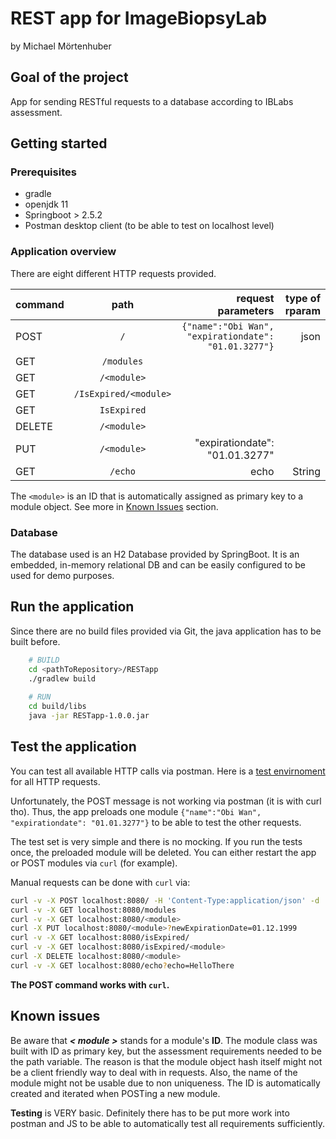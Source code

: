 # REST app for ImageBiopsyLab
by Michael Mörtenhuber

## Goal of the project
App for sending RESTful requests to a database according to IBLabs assessment.
## Getting started

### Prerequisites

* gradle
* openjdk 11
* Springboot > 2.5.2
* Postman desktop client (to be able to test on localhost level)

### Application overview
There are eight different HTTP requests provided.

| command | path                    | request parameters                               | type of rparam |
| --------|:-----------------------:| ------------------------------------------------:| --------------:|
| POST    | `/`                  | `{"name":"Obi Wan", "expirationdate": "01.01.3277"}`| json           |
| GET     | `/modules`           |                                                     |                |
| GET     | `/<module>`          |                                                     |                |
| GET     | `/IsExpired/<module>`|                                                     |                |
| GET     | `IsExpired`          |                                                     |                |
| DELETE  | `/<module>`          |                                                     |                |
| PUT     | `/<module>`          | "expirationdate": "01.01.3277"                      |                |
| GET     | `/echo`              | echo                                                | String         |

The `<module>` is an ID that is automatically assigned as primary key to a module object. See more in [Known Issues]() section.

### Database
The database used is an H2 Database provided by SpringBoot. It is an embedded, in-memory relational DB and
can be easily configured to be used for demo purposes.

## Run the application

Since there are no build files provided via Git, the java application has to be built before.
``` bash
    # BUILD
    cd <pathToRepository>/RESTapp
    ./gradlew build
    
    # RUN
    cd build/libs
    java -jar RESTapp-1.0.0.jar
```

## Test the application

You can test all available HTTP calls via postman.
Here is a [test envirnoment](https://www.getpostman.com/collections/bb37c31f361d73fd217c) for
all HTTP requests.

Unfortunately, the POST message is not working via postman (it is with curl tho). Thus, the app preloads one module
`{"name":"Obi Wan", "expirationdate": "01.01.3277"}` to be able to test the other requests.

The test set is very simple and there is no mocking. If you run the tests once, the preloaded module will be deleted.
You can either restart the app or POST modules via `curl` (for example).

Manual requests can be done with `curl` via:
```bash
curl -v -X POST localhost:8080/ -H 'Content-Type:application/json' -d '{"name": "Han Solo", "expirationdate": "01.01.2022"}'
curl -v -X GET localhost:8080/modules
curl -v -X GET localhost:8080/<module>
curl -X PUT localhost:8080/<module>?newExpirationDate=01.12.1999
curl -v -X GET localhost:8080/isExpired/
curl -v -X GET localhost:8080/isExpired/<module>
curl -X DELETE localhost:8080/<module>
curl -v -X GET localhost:8080/echo?echo=HelloThere
```
**The POST command works with `curl`.**

## Known issues

Be aware that ***< module >*** stands for a module's **ID**. The module class was built with ID
as primary key, but the assessment requirements needed <module> to be the path variable.
The reason is that the module object hash itself might not be a client friendly way to deal with in requests.
Also, the name of the module might not be usable due to non uniqueness. The ID is automatically created and iterated when POSTing a new module.

**Testing** is VERY basic. Definitely there has to be put more work into postman and JS to be able to automatically test
all requirements sufficiently.
